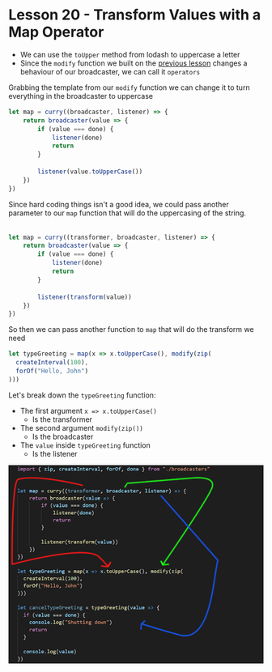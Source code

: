 # Lesson 20 - Transform Values with a Map Operator

- We can use the `toUpper` method from lodash to uppercase a letter
-  Since the `modify` function we built on the [previous lesson]() changes a behaviour of our broadcaster, we can call it `operators`

Grabbing the template from our `modify` function we can change it to turn everything in the broadcaster to uppercase

```javascript
let map = curry((broadcaster, listener) => {
	return broadcaster(value => {
		if (value === done) {
			listener(done)
			return
		}
		
		listener(value.toUpperCase())
	})
})

```

Since hard coding things isn't a good idea, we could pass another parameter to our `map` function that will do the uppercasing of the string.

```javascript

let map = curry((transformer, broadcaster, listener) => {
	return broadcaster(value => {
		if (value === done) {
			listener(done)
			return
		}
		
		listener(transform(value))
	})
})

```

So then we can pass another function to `map` that will do the transform we need

```javascript
let typeGreeting = map(x => x.toUpperCase(), modify(zip(
  createInterval(100),
  forOf("Hello, John")
)))

```

Let's break down the `typeGreeting` function:

- The first argument `x => x.toUpperCase()`
	- Is the transformer
-  The second argument `modify(zip())`
	-  Is the broadcaster
-  The `value` inside `typeGreeting` function
	-  Is the listener

![](../images/map.png)
